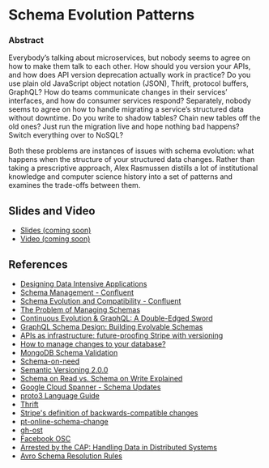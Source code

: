 # Schema Evolution Patterns

### Abstract

Everybody’s talking about microservices, but nobody seems to agree on how to make them talk to each other. How should you version your APIs, and how does API version deprecation actually work in practice? Do you use plain old JavaScript object notation (JSON), Thrift, protocol buffers, GraphQL? How do teams communicate changes in their services’ interfaces, and how do consumer services respond? Separately, nobody seems to agree on how to handle migrating a service’s structured data without downtime. Do you write to shadow tables? Chain new tables off the old ones? Just run the migration live and hope nothing bad happens? Switch everything over to NoSQL?

Both these problems are instances of issues with schema evolution: what happens when the structure of your structured data changes. Rather than taking a prescriptive approach, Alex Rasmussen distills a lot of institutional knowledge and computer science history into a set of patterns and examines the trade-offs between them.

## Slides and Video

* [Slides (coming soon)]()
* [Video (coming soon)]()

## References

* [Designing Data Intensive Applications](https://dataintensive.net/)
* [Schema Management - Confluent](https://docs.confluent.io/current/schema-registry/docs/index.html)
* [Schema Evolution and Compatibility - Confluent](https://docs.confluent.io/current/schema-registry/avro.html)
* [The Problem of Managing Schemas](https://www.oreilly.com/ideas/the-problem-of-managing-schemas)
* [Continuous Evolution & GraphQL: A Double-Edged Sword](https://medium.com/@__xuorig__/continuous-evolution-graphql-a-double-edged-sword-512f147c4083)
* [GraphQL Schema Design: Building Evolvable Schemas](https://blog.apollographql.com/graphql-schema-design-building-evolvable-schemas-1501f3c59ed5)
* [APIs as infrastructure: future-proofing Stripe with versioning](https://stripe.com/blog/api-versioning)
* [How to manage changes to your database?](https://www.depesz.com/2010/08/22/versioning/)
* [MongoDB Schema Validation](https://docs.mongodb.com/manual/core/schema-validation/)
* [Schema-on-need](http://www.dbms2.com/2013/09/21/schema-on-need-hadapt/)
* [Semantic Versioning 2.0.0](https://semver.org/)
* [Schema on Read vs. Schema on Write Explained](https://www.thomashenson.com/schema-read-vs-schema-write-explained/)
* [Google Cloud Spanner - Schema Updates](https://cloud.google.com/spanner/docs/schema-updates)
* [proto3 Language Guide](https://developers.google.com/protocol-buffers/docs/proto3)
* [Thrift](https://thrift.apache.org/)
* [Stripe's definition of backwards-compatible changes](https://stripe.com/docs/upgrades#what-changes-does-stripe-consider-to-be-backwards-compatible)
* [pt-online-schema-change](https://www.percona.com/doc/percona-toolkit/2.1/pt-online-schema-change.html)
* [gh-ost](https://github.com/github/gh-ost)
* [Facebook OSC](https://github.com/facebookincubator/OnlineSchemaChange)
* [Arrested by the CAP: Handling Data in Distributed Systems](https://speakerdeck.com/aviranm/handling-data-in-distributed-systems)
* [Avro Schema Resolution Rules](https://avro.apache.org/docs/current/spec.html#Schema+Resolution)
